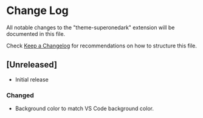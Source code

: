 # Change Log
All notable changes to the "theme-superonedark" extension will be documented in this file.

Check [Keep a Changelog](http://keepachangelog.com/) for recommendations on how to structure this file.

## [Unreleased]
- Initial release
### Changed
- Background color to match VS Code background color.